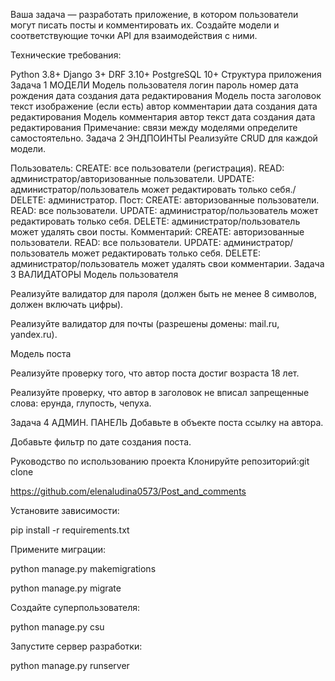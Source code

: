 Ваша задача — разработать приложение, в котором пользователи могут писать посты и комментировать их.
Создайте модели и соответствующие точки API для взаимодействия с ними.

Технические требования:

Python 3.8+
Django 3+
DRF 3.10+
PostgreSQL 10+
Структура приложения
Задача 1
МОДЕЛИ
Модель пользователя
логин
пароль
номер
дата рождения
дата создания
дата редактирования
Модель поста
заголовок
текст
изображение (если есть)
автор
комментарии
дата создания
дата редактирования
Модель комментария
автор
текст
дата создания
дата редактирования
Примечание: связи между моделями определите самостоятельно.
Задача 2
ЭНДПОИНТЫ
Реализуйте CRUD для каждой модели.

Пользователь:
CREATE: все пользователи (регистрация).
READ: администратор/авторизованные пользователи.
UPDATE: администратор/пользователь может редактировать только себя./
DELETE: администратор.
Пост:
CREATE: авторизованные пользователи.
READ: все пользователи.
UPDATE: администратор/пользователь может редактировать только себя.
DELETE: администратор/пользователь может удалять свои посты.
Комментарий:
CREATE: авторизованные пользователи.
READ: все пользователи.
UPDATE: администратор/пользователь может редактировать только себя.
DELETE: администратор/пользователь может удалять свои комментарии.
Задача 3
ВАЛИДАТОРЫ
Модель пользователя

Реализуйте валидатор для пароля (должен быть не менее 8 символов, должен включать цифры).

Реализуйте валидатор для почты (разрешены домены: mail.ru, yandex.ru).

Модель поста

Реализуйте проверку того, что автор поста достиг возраста 18 лет.

Реализуйте проверку, что автор в заголовок не вписал запрещенные слова: ерунда, глупость, чепуха.

Задача 4
АДМИН. ПАНЕЛЬ
Добавьте в объекте поста ссылку на автора.

Добавьте фильтр по дате создания поста.

Руководство по использованию проекта
Клонируйте репозиторий:git clone

https://github.com/elenaludina0573/Post_and_comments

Установите зависимости:

pip install -r requirements.txt

Примените миграции:

python manage.py makemigrations

python manage.py migrate

Создайте суперпользователя:

python manage.py csu

Запустите сервер разработки:

python manage.py runserver

